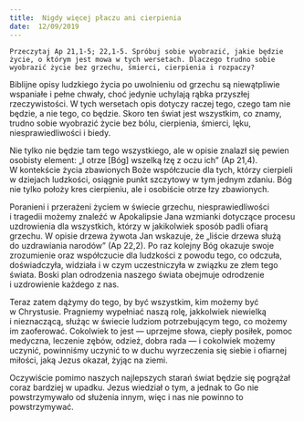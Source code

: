 ```yaml
---
title:  Nigdy więcej płaczu ani cierpienia
date:  12/09/2019
---
```


`Przeczytaj Ap 21,1-5; 22,1-5. Spróbuj sobie wyobrazić, jakie będzie życie, o którym jest mowa w tych wersetach. Dlaczego trudno sobie wyobrazić życie bez grzechu, śmierci, cierpienia i rozpaczy?`

Biblijne opisy ludzkiego życia po uwolnieniu od grzechu są niewątpliwie wspaniałe i pełne chwały, choć jedynie uchylają rąbka przyszłej rzeczywistości. W tych wersetach opis dotyczy raczej tego, czego tam nie będzie, a nie tego, co będzie. Skoro ten świat jest wszystkim, co znamy, trudno sobie wyobrazić życie bez bólu, cierpienia, śmierci, lęku, niesprawiedliwości i biedy.

Nie tylko nie będzie tam tego wszystkiego, ale w opisie znalazł się pewien osobisty element: „I otrze [Bóg] wszelką łzę z oczu ich” (Ap 21,4). W kontekście życia zbawionych Boże współczucie dla tych, którzy cierpieli w dziejach ludzkości, osiągnie punkt szczytowy w tym jednym zdaniu. Bóg nie tylko położy kres cierpieniu, ale i osobiście otrze łzy zbawionych.

Poranieni i przerażeni życiem w świecie grzechu, niesprawiedliwości i tragedii możemy znaleźć w Apokalipsie Jana wzmianki dotyczące procesu uzdrowienia dla wszystkich, którzy w jakikolwiek sposób padli ofiarą grzechu. W opisie drzewa żywota Jan wskazuje, że „liście drzewa służą do uzdrawiania narodów” (Ap 22,2). Po raz kolejny Bóg okazuje swoje zrozumienie oraz współczucie dla ludzkości z powodu tego, co odczuła, doświadczyła, widziała i w czym uczestniczyła w związku ze złem tego świata. Boski plan odrodzenia naszego świata obejmuje odrodzenie i uzdrowienie każdego z nas.

Teraz zatem dążymy do tego, by być wszystkim, kim możemy być w Chrystusie. Pragniemy wypełniać naszą rolę, jakkolwiek niewielką i nieznaczącą, służąc w świecie ludziom potrzebującym tego, co możemy im zaoferować. Cokolwiek to jest — uprzejme słowa, ciepły posiłek, pomoc medyczna, leczenie zębów, odzież, dobra rada — i cokolwiek możemy uczynić, powinniśmy uczynić to w duchu wyrzeczenia się siebie i ofiarnej miłości, jaką Jezus okazał, żyjąc na ziemi.

Oczywiście pomimo naszych najlepszych starań świat będzie się pogrążał coraz bardziej w upadku. Jezus wiedział o tym, a jednak to Go nie powstrzymywało od służenia innym, więc i nas nie powinno to powstrzymywać.
